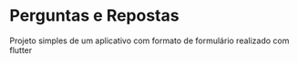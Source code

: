 # Perguntas e Repostas

Projeto simples de um aplicativo com formato de formulário realizado com flutter
